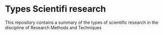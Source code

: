 
<!-- README.md is generated from README.Rmd. Please edit that file -->

# Types Scientifi research

<!-- badges: start -->
<!-- badges: end -->

This repository contains a summary of the types of scientific research
in the discipline of Research Methods and Techniques

